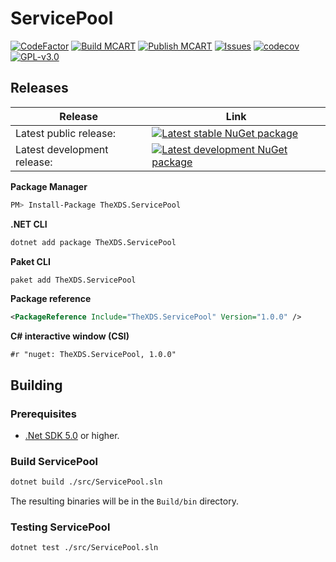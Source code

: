 # ServicePool

[![CodeFactor](https://www.codefactor.io/repository/github/thexds/servicepool/badge)](https://www.codefactor.io/repository/github/thexds/servicepool)
[![Build MCART](https://github.com/TheXDS/ServicePool/actions/workflows/build.yml/badge.svg)](https://github.com/TheXDS/ServicePool/actions/workflows/build.yml)
[![Publish MCART](https://github.com/TheXDS/ServicePool/actions/workflows/publish.yml/badge.svg)](https://github.com/TheXDS/ServicePool/actions/workflows/publish.yml)
[![Issues](https://img.shields.io/github/issues/TheXDS/ServicePool)](https://github.com/TheXDS/ServicePool/issues)
[![codecov](https://codecov.io/gh/TheXDS/ServicePool/branch/master/graph/badge.svg?token=Rve4awcyup)](https://codecov.io/gh/TheXDS/ServicePool)
[![GPL-v3.0](https://img.shields.io/github/license/TheXDS/ServicePool)](https://www.gnu.org/licenses/gpl-3.0.en.html)

## Releases
Release | Link
--- | ---
Latest public release: | [![Latest stable NuGet package](https://buildstats.info/nuget/TheXDS.ServicePool)](https://www.nuget.org/packages/TheXDS.ServicePool/)  
Latest development release: | [![Latest development NuGet package](https://buildstats.info/nuget/TheXDS.ServicePool?includePreReleases=true)](https://www.nuget.org/packages/TheXDS.ServicePool/)

**Package Manager**  
```sh
PM> Install-Package TheXDS.ServicePool
```

**.NET CLI**  
```sh
dotnet add package TheXDS.ServicePool
```

**Paket CLI**  
```sh
paket add TheXDS.ServicePool
```

**Package reference**  
```xml
<PackageReference Include="TheXDS.ServicePool" Version="1.0.0" />
```

**C# interactive window (CSI)**  
```
#r "nuget: TheXDS.ServicePool, 1.0.0"
```

## Building
### Prerequisites
- [.Net SDK 5.0](https://dotnet.microsoft.com/) or higher.

### Build ServicePool
```sh
dotnet build ./src/ServicePool.sln
```
The resulting binaries will be in the `Build/bin` directory.

### Testing ServicePool
```sh
dotnet test ./src/ServicePool.sln
```

